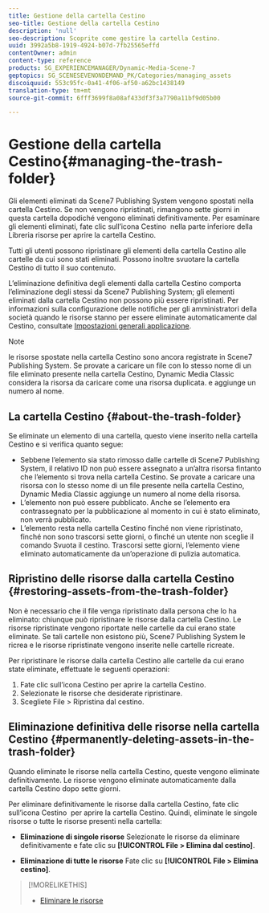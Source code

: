 ```yaml
---
title: Gestione della cartella Cestino
seo-title: Gestione della cartella Cestino
description: 'null'
seo-description: Scoprite come gestire la cartella Cestino.
uuid: 3992a5b8-1919-4924-b07d-7fb25565effd
contentOwner: admin
content-type: reference
products: SG_EXPERIENCEMANAGER/Dynamic-Media-Scene-7
geptopics: SG_SCENESEVENONDEMAND_PK/Categories/managing_assets
discoiquuid: 553c95fc-0a41-4f06-af50-a62bc1438149
translation-type: tm+mt
source-git-commit: 6fff3699f8a08af433df3f3a7790a11bf9d05b00

---
```



# Gestione della cartella Cestino{#managing-the-trash-folder}

Gli elementi eliminati da Scene7 Publishing System vengono spostati nella cartella Cestino. Se non vengono ripristinati, rimangono sette giorni in questa cartella dopodiché vengono eliminati definitivamente. Per esaminare gli elementi eliminati, fate clic sull’icona Cestino  nella parte inferiore della Libreria risorse per aprire la cartella Cestino.

Tutti gli utenti possono ripristinare gli elementi della cartella Cestino alle cartelle da cui sono stati eliminati. Possono inoltre svuotare la cartella Cestino di tutto il suo contenuto.

L’eliminazione definitiva degli elementi dalla cartella Cestino comporta l’eliminazione degli stessi da Scene7 Publishing System; gli elementi eliminati dalla cartella Cestino non possono più essere ripristinati. Per informazioni sulla configurazione delle notifiche per gli amministratori della società quando le risorse stanno per essere eliminate automaticamente dal Cestino, consultate [Impostazioni generali applicazione](application-setup.md#general_settings).

>[!NOTE]
>
>le risorse spostate nella cartella Cestino sono ancora registrate in Scene7 Publishing System. Se provate a caricare un file con lo stesso nome di un file eliminato presente nella cartella Cestino, Dynamic Media Classic considera la risorsa da caricare come una risorsa duplicata. e aggiunge un numero al nome.

## La cartella Cestino {#about-the-trash-folder}

Se eliminate un elemento di una cartella, questo viene inserito nella cartella Cestino e si verifica quanto segue:

* Sebbene l’elemento sia stato rimosso dalle cartelle di Scene7 Publishing System, il relativo ID non può essere assegnato a un’altra risorsa fintanto che l’elemento si trova nella cartella Cestino. Se provate a caricare una risorsa con lo stesso nome di un file presente nella cartella Cestino, Dynamic Media Classic aggiunge un numero al nome della risorsa.
* L’elemento non può essere pubblicato. Anche se l’elemento era contrassegnato per la pubblicazione al momento in cui è stato eliminato, non verrà pubblicato.
* L’elemento resta nella cartella Cestino finché non viene ripristinato, finché non sono trascorsi sette giorni, o finché un utente non sceglie il comando Svuota il cestino. Trascorsi sette giorni, l’elemento viene eliminato automaticamente da un’operazione di pulizia automatica.

## Ripristino delle risorse dalla cartella Cestino {#restoring-assets-from-the-trash-folder}

Non è necessario che il file venga ripristinato dalla persona che lo ha eliminato: chiunque può ripristinare le risorse dalla cartella Cestino. Le risorse ripristinate vengono riportate nelle cartelle da cui erano state eliminate. Se tali cartelle non esistono più, Scene7 Publishing System le ricrea e le risorse ripristinate vengono inserite nelle cartelle ricreate.

Per ripristinare le risorse dalla cartella Cestino alle cartelle da cui erano state eliminate, effettuate le seguenti operazioni:

1. Fate clic sull’icona Cestino per aprire la cartella Cestino.
1. Selezionate le risorse che desiderate ripristinare.
1. Scegliete File &gt; Ripristina dal cestino.

## Eliminazione definitiva delle risorse nella cartella Cestino {#permanently-deleting-assets-in-the-trash-folder}

Quando eliminate le risorse nella cartella Cestino, queste vengono eliminate definitivamente. Le risorse vengono eliminate automaticamente dalla cartella Cestino dopo sette giorni.

Per eliminare definitivamente le risorse dalla cartella Cestino, fate clic sull’icona Cestino  per aprire la cartella Cestino. Quindi, eliminate le singole risorse o tutte le risorse presenti nella cartella:

* **Eliminazione di singole risorse** Selezionate le risorse da eliminare definitivamente e fate clic su **[!UICONTROL File &gt; Elimina dal cestino]**.

* **Eliminazione di tutte le risorse** Fate clic su **[!UICONTROL File &gt; Elimina cestino]**.

>[!MORELIKETHIS]
>
>* [Eliminare le risorse](moving-renaming-deleting-assets.md#delete_assets)

